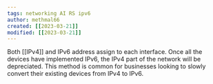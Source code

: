 ```yaml
---
tags: networking AI RS ipv6
author: methmal66
created: [[2023-03-21]]
modified: [[2023-03-21]]
---
```

Both [[IPv4]] and IPv6 address assign to each interface. Once all the devices have implemented IPv6, the IPv4 part of the network will be depreciated. This method is common for businesses looking to slowly convert their existing devices from IPv4 to IPv6.